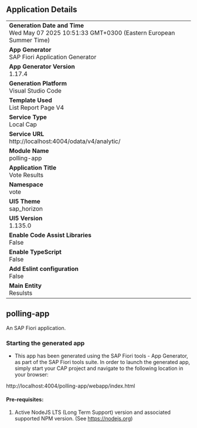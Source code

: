 ## Application Details
|               |
| ------------- |
|**Generation Date and Time**<br>Wed May 07 2025 10:51:33 GMT+0300 (Eastern European Summer Time)|
|**App Generator**<br>SAP Fiori Application Generator|
|**App Generator Version**<br>1.17.4|
|**Generation Platform**<br>Visual Studio Code|
|**Template Used**<br>List Report Page V4|
|**Service Type**<br>Local Cap|
|**Service URL**<br>http://localhost:4004/odata/v4/analytic/|
|**Module Name**<br>polling-app|
|**Application Title**<br>Vote Results|
|**Namespace**<br>vote|
|**UI5 Theme**<br>sap_horizon|
|**UI5 Version**<br>1.135.0|
|**Enable Code Assist Libraries**<br>False|
|**Enable TypeScript**<br>False|
|**Add Eslint configuration**<br>False|
|**Main Entity**<br>Resulsts|

## polling-app

An SAP Fiori application.

### Starting the generated app

-   This app has been generated using the SAP Fiori tools - App Generator, as part of the SAP Fiori tools suite.  In order to launch the generated app, simply start your CAP project and navigate to the following location in your browser:

http://localhost:4004/polling-app/webapp/index.html

#### Pre-requisites:

1. Active NodeJS LTS (Long Term Support) version and associated supported NPM version.  (See https://nodejs.org)


